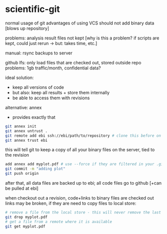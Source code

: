 # scientific-git

normal usage of git
advantages of using VCS
should not add binary data [blows up repository]

problems: analysis result files not kept
[why is this a problem? if scripts are kept, could just rerun -> but: takes time, etc.]

manual: rsync backups to server

github lfs: only load files that are checked out, stored outside repo
problems: 1gb traffic/month, confidential data?

ideal solution:
- keep all versions of code
- but also: keep all results + store them internally
- be able to access them with revisions

alternative: annex
- provides exactly that

```bash
git annex init
git annex untrust .
git remote add ebi ssh://ebi/path/to/repository # clone this before on the server
git annex trust ebi
```

this will tell git to keep a copy of all your binary files on the server, tied to the revision

```bash
add annex add myplot.pdf # use --force if they are filtered in your .gitignore
git commit -m "adding plot"
git push origin
```

after that, all data files are backed up to ebi; all code files go to github [+can be pulled at ebi]

when checkout out a revision, code+links to binary files are checked out
links may be broken, if they are need to copy files to local store:

```bash
# remove a file from the local store - this will never remove the last copy
git drop myplot.pdf
# get a file from a remote where it is available
git get myplot.pdf
```
